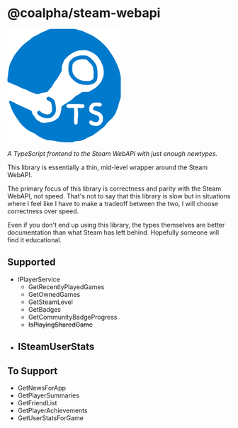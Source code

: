 # @coalpha/steam-webapi

![If anyone wants to make me an icon, I'd be glad](misc/icon.png)

*A TypeScript frontend to the Steam WebAPI with just enough newtypes.*

This library is essentially a thin, mid-level wrapper around the Steam WebAPI.

The primary focus of this library is correctness and parity with the Steam
WebAPI, not speed. That's not to say that this library is slow but in situations
where I feel like I have to make a tradeoff between the two, I will choose
correctness over speed.

Even if you don't end up using this library, the types themselves are better
documentation than what Steam has left behind. Hopefully someone will find it
educational.

## Supported

- IPlayerService
   - GetRecentlyPlayedGames
   - GetOwnedGames
   - GetSteamLevel
   - GetBadges
   - GetCommunityBadgeProgress
   - ~~IsPlayingSharedGame~~
- ISteamUserStats
   - 

## To Support

- GetNewsForApp
- GetPlayerSummaries
- GetFriendList
- GetPlayerAchievements
- GetUserStatsForGame
